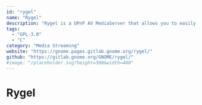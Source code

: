 ```yaml
---
id: "rygel"
name: "Rygel"
description: "Rygel is a UPnP AV MediaServer that allows you to easily share audio, video, and pictures. Media player software may use Rygel to become a MediaRenderer that may be controlled remotely by a UPnP or DLNA Controller."
tags:
  - "GPL-3.0"
  - "C"
category: "Media Streaming"
website: "https://gnome.pages.gitlab.gnome.org/rygel/"
github: "https://gitlab.gnome.org/GNOME/rygel/"
#image: "/placeholder.svg?height=300&width=400"
---
```


# Rygel
